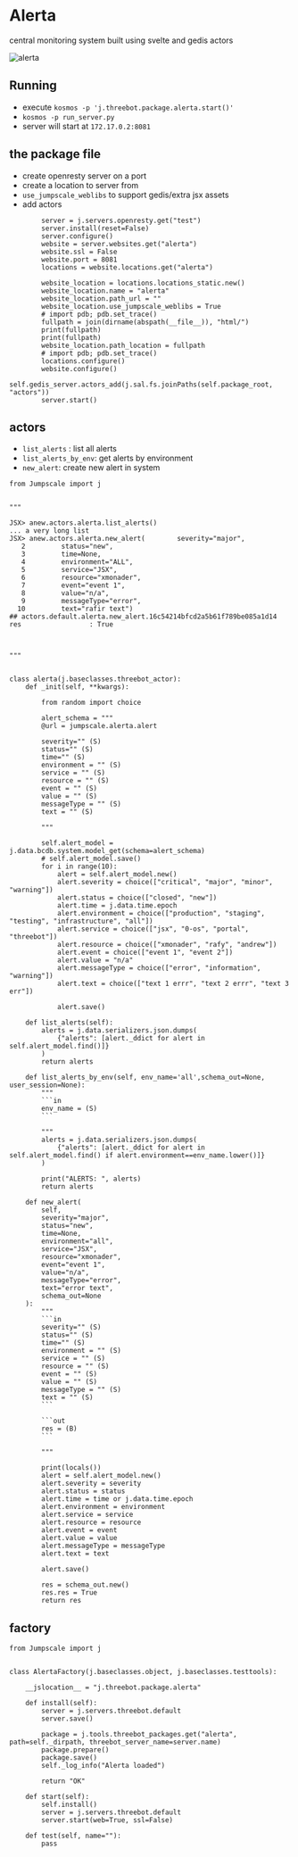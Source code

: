 # Alerta

central monitoring system built using svelte and gedis actors

![alerta](./alerta.jpg)

## Running 

- execute `kosmos -p 'j.threebot.package.alerta.start()'`
- `kosmos -p run_server.py`
- server will start at `172.17.0.2:8081`

## the package file

- create openresty server on a port
- create a location to server from
- `use_jumpscale_weblibs` to support gedis/extra jsx assets
- add actors

```python3
        server = j.servers.openresty.get("test")
        server.install(reset=False)
        server.configure()
        website = server.websites.get("alerta")
        website.ssl = False
        website.port = 8081
        locations = website.locations.get("alerta")

        website_location = locations.locations_static.new()
        website_location.name = "alerta"
        website_location.path_url = ""
        website_location.use_jumpscale_weblibs = True
        # import pdb; pdb.set_trace()
        fullpath = join(dirname(abspath(__file__)), "html/")
        print(fullpath)
        print(fullpath)
        website_location.path_location = fullpath
        # import pdb; pdb.set_trace()
        locations.configure()
        website.configure()
        self.gedis_server.actors_add(j.sal.fs.joinPaths(self.package_root, "actors"))
        server.start()
```


## actors

- `list_alerts` : list all alerts 
- `list_alerts_by_env`: get alerts by environment
- `new_alert`: create new alert in system
```python3
from Jumpscale import j


"""

JSX> anew.actors.alerta.list_alerts() 
... a very long list
JSX> anew.actors.alerta.new_alert(        severity="major", 
   2         status="new", 
   3         time=None, 
   4         environment="ALL", 
   5         service="JSX", 
   6         resource="xmonader", 
   7         event="event 1", 
   8         value="n/a", 
   9         messageType="error", 
  10         text="rafir text")                                                                                        
## actors.default.alerta.new_alert.16c54214bfcd2a5b61f789be085a1d14
res                 : True



"""


class alerta(j.baseclasses.threebot_actor):
    def _init(self, **kwargs):

        from random import choice

        alert_schema = """
        @url = jumpscale.alerta.alert

        severity="" (S)
        status="" (S)
        time="" (S)  
        environment = "" (S)
        service = "" (S)
        resource = "" (S)
        event = "" (S)
        value = "" (S)
        messageType = "" (S)
        text = "" (S)

        """

        self.alert_model = j.data.bcdb.system.model_get(schema=alert_schema)
        # self.alert_model.save()
        for i in range(10):
            alert = self.alert_model.new()
            alert.severity = choice(["critical", "major", "minor", "warning"])
            alert.status = choice(["closed", "new"])
            alert.time = j.data.time.epoch
            alert.environment = choice(["production", "staging", "testing", "infrastructure", "all"])
            alert.service = choice(["jsx", "0-os", "portal", "threebot"])
            alert.resource = choice(["xmonader", "rafy", "andrew"])
            alert.event = choice(["event 1", "event 2"])
            alert.value = "n/a"
            alert.messageType = choice(["error", "information", "warning"])
            alert.text = choice(["text 1 errr", "text 2 errr", "text 3 err"])

            alert.save()

    def list_alerts(self):
        alerts = j.data.serializers.json.dumps(
            {"alerts": [alert._ddict for alert in self.alert_model.find()]}
        )
        return alerts

    def list_alerts_by_env(self, env_name='all',schema_out=None, user_session=None):
        """
        ```in
        env_name = (S)
        ```

        """
        alerts = j.data.serializers.json.dumps(
            {"alerts": [alert._ddict for alert in self.alert_model.find() if alert.environment==env_name.lower()]}
        )
        
        print("ALERTS: ", alerts)
        return alerts

    def new_alert(
        self,
        severity="major",
        status="new",
        time=None,
        environment="all",
        service="JSX",
        resource="xmonader",
        event="event 1",
        value="n/a",
        messageType="error",
        text="error text",
        schema_out=None
    ):
        """
        ```in 
        severity="" (S)
        status="" (S)
        time="" (S)  
        environment = "" (S)
        service = "" (S)
        resource = "" (S)
        event = "" (S)
        value = "" (S)
        messageType = "" (S)
        text = "" (S)
        ```

        ```out
        res = (B)
        ```        

        """

        print(locals())
        alert = self.alert_model.new()
        alert.severity = severity
        alert.status = status
        alert.time = time or j.data.time.epoch
        alert.environment = environment
        alert.service = service
        alert.resource = resource
        alert.event = event
        alert.value = value
        alert.messageType = messageType
        alert.text = text

        alert.save()

        res = schema_out.new()
        res.res = True
        return res
```

## factory

```python3
from Jumpscale import j


class AlertaFactory(j.baseclasses.object, j.baseclasses.testtools):

    __jslocation__ = "j.threebot.package.alerta"

    def install(self):
        server = j.servers.threebot.default
        server.save()

        package = j.tools.threebot_packages.get("alerta", path=self._dirpath, threebot_server_name=server.name)
        package.prepare()
        package.save()
        self._log_info("Alerta loaded")

        return "OK"

    def start(self):
        self.install()
        server = j.servers.threebot.default
        server.start(web=True, ssl=False)

    def test(self, name=""):
        pass

```
